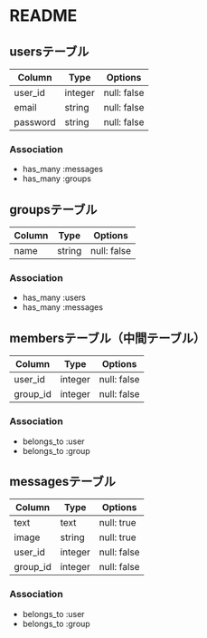 # README

## usersテーブル
|Column|Type|Options|
|------|----|-------|
|user_id|integer|null: false|
|email|string|null: false|
|password|string|null: false|

### Association
- has_many :messages
- has_many :groups



## groupsテーブル
|Column|Type|Options|
|------|----|-------|
|name|string|null: false|

### Association
- has_many :users
- has_many :messages

## membersテーブル（中間テーブル）
|Column|Type|Options|
|------|----|-------|
|user_id|integer|null: false|
|group_id|integer|null: false|

### Association
- belongs_to :user
- belongs_to :group



## messagesテーブル
|Column|Type|Options|
|------|----|-------|
|text|text|null: true|
|image|string|null: true|
|user_id|integer|null: false|
|group_id|integer|null: false|

### Association
- belongs_to :user
- belongs_to :group
